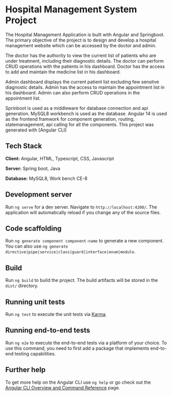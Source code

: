 
# Hospital Management System Project

The Hospital Management Application is built with Angular and Springboot. The primary objective of the project is to design and develop a hospital management website which can be accessed by the doctor and admin. 

The doctor has the authority to view the current list of patients who are under treatment, including their diagnostic details. The doctor can perform CRUD operations with the patients in his dashboard. Doctor has the access to add and maintain the medicine list in his dashboard.

Admin dashboard displays the current patient list excluding few sensitve diagnostic details. Admin has the access to maintain the appointment list in his dashboard. Admin can also perform CRUD operations in the appointment list. 

Sprinboot is used as a middleware for database connection and api generation. MySQL8 workbench is used as the database. Angular 14 is used as the frontend framwork for component generation, routing, statemanagement, api calling for all the components. This project was generated with [Angular CLI]

## Tech Stack

**Client:** Angular, HTML, Typescript, CSS, Javascript

**Server:** Spring boot, Java

**Database:** MySQL8, Work bench CE-8


## Development server

Run `ng serve` for a dev server. Navigate to `http://localhost:4200/`. The application will automatically reload if you change any of the source files.

## Code scaffolding

Run `ng generate component component-name` to generate a new component. You can also use `ng generate directive|pipe|service|class|guard|interface|enum|module`.

## Build

Run `ng build` to build the project. The build artifacts will be stored in the `dist/` directory.

## Running unit tests

Run `ng test` to execute the unit tests via [Karma](https://karma-runner.github.io).

## Running end-to-end tests

Run `ng e2e` to execute the end-to-end tests via a platform of your choice. To use this command, you need to first add a package that implements end-to-end testing capabilities.

## Further help

To get more help on the Angular CLI use `ng help` or go check out the [Angular CLI Overview and Command Reference](https://angular.io/cli) page.
